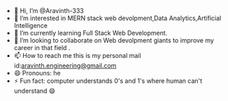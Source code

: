 - 👋 Hi, I’m @Aravinth-333
- 👀 I’m interested in MERN stack web devolpment,Data Analytics,Artificial Intelligence
- 🌱 I’m currently learning Full Stack Web Development.
- 💞️ I’m looking to collaborate on Web devolpment giants to improve my career in that field .
- 📫 How to reach me  this is my personal mail id:aravinth.engineering@gmail.com
- 😄 Pronouns: he
- ⚡ Fun fact: computer understands 0's and 1's where human can't understand 😄

<!---
Aravinth-333/Aravinth-333 is a ✨ special ✨ repository because its `README.md` (this file) appears on your GitHub profile.
You can click the Preview link to take a look at your changes.
--->
